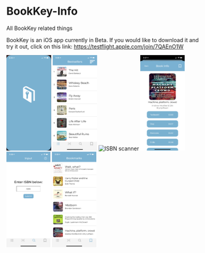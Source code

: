# BookKey-Info
All BookKey related things

BookKey is an iOS app currently in Beta. If you would like to download it and try it out, click on this link: 
https://testflight.apple.com/join/7QAEnO1W

<img src="https://github.com/Clotonervo/BookKey-Info/blob/gh-pages/IMG_3431.jpg?raw=true" alt="Loading" height=250>
<img src="https://github.com/Clotonervo/BookKey-Info/blob/gh-pages/IMG_3432.PNG?raw=true" alt="Bestsellers" height=250>
<img src="https://github.com/Clotonervo/BookKey-Info/blob/gh-pages/IMG_3433.PNG?raw=true" alt="ISBN scanner" height=250>
<img src="https://github.com/Clotonervo/BookKey-Info/blob/gh-pages/IMG_3434.PNG?raw=true" alt="Book Results" height=250>
<img src="https://github.com/Clotonervo/BookKey-Info/blob/gh-pages/IMG_3435.PNG?raw=true" alt="ISBN entry" height=250>
<img src="https://github.com/Clotonervo/BookKey-Info/blob/gh-pages/IMG_3436.PNG?raw=true" alt="Bookmarked Books" height=250>

